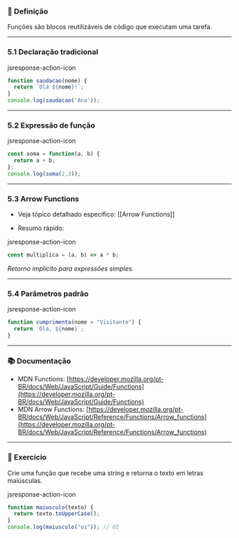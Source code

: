 ### 📌 Definição

Funções são blocos reutilizáveis de código que executam uma tarefa.

---

### 5.1 Declaração tradicional

jsresponse-action-icon

```js
function saudacao(nome) {
  return `Olá ${nome}!`;
}
console.log(saudacao('Ana'));
```

---

### 5.2 Expressão de função

jsresponse-action-icon

```js
const soma = function(a, b) {
  return a + b;
};
console.log(soma(2,3));
```

---

### 5.3 Arrow Functions

- Veja tópico detalhado específico: [[Arrow Functions]]
    
- Resumo rápido:
    

jsresponse-action-icon

```js
const multiplica = (a, b) => a * b;
```

_Retorno implícito para expressões simples._

---

### 5.4 Parâmetros padrão

jsresponse-action-icon

```js
function cumprimenta(nome = "Visitante") {
  return `Olá, ${nome}`;
}
```

---

### 📚 Documentação

- MDN Functions: [https://developer.mozilla.org/pt-BR/docs/Web/JavaScript/Guide/Functions](https://developer.mozilla.org/pt-BR/docs/Web/JavaScript/Guide/Functions)
- MDN Arrow Functions: [https://developer.mozilla.org/pt-BR/docs/Web/JavaScript/Reference/Functions/Arrow_functions](https://developer.mozilla.org/pt-BR/docs/Web/JavaScript/Reference/Functions/Arrow_functions)

---

### 🧩 Exercício

Crie uma função que recebe uma string e retorna o texto em letras maiúsculas.

jsresponse-action-icon

```js
function maiusculo(texto) {
  return texto.toUpperCase();
}
console.log(maiusculo("oi")); // OI
```